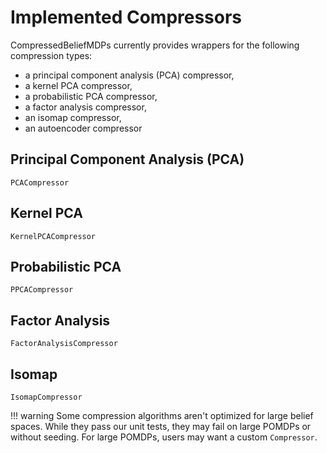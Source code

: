 # Implemented Compressors

CompressedBeliefMDPs currently provides wrappers for the following compression types:
- a principal component analysis (PCA) compressor,
- a kernel PCA compressor,
- a probabilistic PCA compressor,
- a factor analysis compressor,
- an isomap compressor,
- an autoencoder compressor

## Principal Component Analysis (PCA)
```@docs 
PCACompressor
```

## Kernel PCA
```@docs 
KernelPCACompressor
```

## Probabilistic PCA
```@docs 
PPCACompressor
```

## Factor Analysis
```@docs 
FactorAnalysisCompressor
```

## Isomap

```@docs
IsomapCompressor
```

!!! warning 
    Some compression algorithms aren't optimized for large belief spaces. While they pass our unit tests, they may fail on large POMDPs or without seeding. For large POMDPs, users may want a custom `Compressor`.